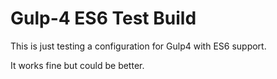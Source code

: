 # Gulp-4 ES6 Test Build

This is just testing a configuration for Gulp4 with ES6 support.

It works fine but could be better.
